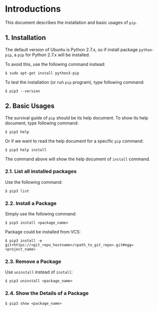 # Introductions

This document describes the installation and basic usages of `pip`.

## 1. Installation

The default version of Ubuntu is Python 2.7.x, so if install package `python-pip`, a `pip` for Python 2.7.x will be installed.

To avoid this, use the following command instead:

  ```console
$ sudo apt-get install python3-pip
  ```

To test the installation (or run `pip` program), type following command:

  ```console
$ pip3 --version
  ```

## 2. Basic Usages

The survival guide of `pip` should be its help document. To show its help document, type following command:

  ```console
$ pip3 help
  ```

Or if we want to read the help document for a specific `pip` command:

  ```console
$ pip3 help install
  ```

The command above will show the help document of `install` command.

### 2.1. List all installed packages

Use the following command:

  ```console
$ pip3 list
  ```

### 2.2. Install a Package

Simply use the following command:

  ```console
$ pip3 install <package_name>
  ```

Package could be installed from VCS:

  ```console
$ pip3 install -e git+https://<git_repo_hostname>/<path_to_git_repo>.git#egg=<project_name>
  ```

### 2.3. Remove a Package

Use `uninstall` instead of `install`:

  ```console
$ pip3 uninstall <package_name>
  ```

### 2.4. Show the Details of a Package

  ```console
$ pip3 show <package_name>
  ```
